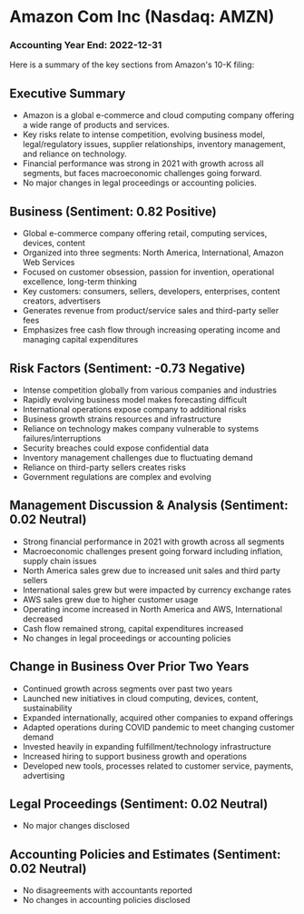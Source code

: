 # Amazon Com Inc (Nasdaq: AMZN)

### Accounting Year End: 2022-12-31

Here is a summary of the key sections from Amazon's 10-K filing:

## Executive Summary

- Amazon is a global e-commerce and cloud computing company offering a wide range of products and services. 
- Key risks relate to intense competition, evolving business model, legal/regulatory issues, supplier relationships, inventory management, and reliance on technology.
- Financial performance was strong in 2021 with growth across all segments, but faces macroeconomic challenges going forward.
- No major changes in legal proceedings or accounting policies.

## Business (Sentiment: 0.82 Positive)

- Global e-commerce company offering retail, computing services, devices, content
- Organized into three segments: North America, International, Amazon Web Services
- Focused on customer obsession, passion for invention, operational excellence, long-term thinking
- Key customers: consumers, sellers, developers, enterprises, content creators, advertisers
- Generates revenue from product/service sales and third-party seller fees
- Emphasizes free cash flow through increasing operating income and managing capital expenditures

## Risk Factors (Sentiment: -0.73 Negative) 

- Intense competition globally from various companies and industries
- Rapidly evolving business model makes forecasting difficult
- International operations expose company to additional risks 
- Business growth strains resources and infrastructure
- Reliance on technology makes company vulnerable to systems failures/interruptions
- Security breaches could expose confidential data
- Inventory management challenges due to fluctuating demand
- Reliance on third-party sellers creates risks
- Government regulations are complex and evolving

## Management Discussion & Analysis (Sentiment: 0.02 Neutral)

- Strong financial performance in 2021 with growth across all segments 
- Macroeconomic challenges present going forward including inflation, supply chain issues
- North America sales grew due to increased unit sales and third party sellers
- International sales grew but were impacted by currency exchange rates
- AWS sales grew due to higher customer usage
- Operating income increased in North America and AWS, International decreased
- Cash flow remained strong, capital expenditures increased
- No changes in legal proceedings or accounting policies

## Change in Business Over Prior Two Years

- Continued growth across segments over past two years
- Launched new initiatives in cloud computing, devices, content, sustainability
- Expanded internationally, acquired other companies to expand offerings
- Adapted operations during COVID pandemic to meet changing customer demand
- Invested heavily in expanding fulfillment/technology infrastructure
- Increased hiring to support business growth and operations
- Developed new tools, processes related to customer service, payments, advertising

## Legal Proceedings (Sentiment: 0.02 Neutral)

- No major changes disclosed

## Accounting Policies and Estimates (Sentiment: 0.02 Neutral)

- No disagreements with accountants reported
- No changes in accounting policies disclosed